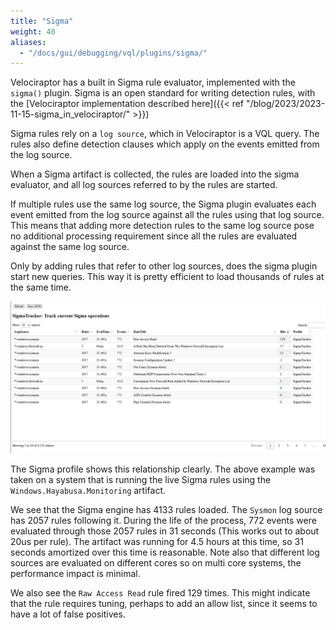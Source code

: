 ```yaml
---
title: "Sigma"
weight: 40
aliases:
  - "/docs/gui/debugging/vql/plugins/sigma/"
---
```


Velociraptor has a built in Sigma rule evaluator, implemented with the
`sigma()` plugin. Sigma is an open standard for writing detection rules, with the [Velociraptor implementation described here]({{< ref "/blog/2023/2023-11-15-sigma_in_velociraptor/" >}})

Sigma rules rely on a `log source`, which in Velociraptor is a VQL
query. The rules also define detection clauses which apply on the
events emitted from the log source.

When a Sigma artifact is collected, the rules are loaded into the
sigma evaluator, and all log sources referred to by the rules are
started.

If multiple rules use the same log source, the Sigma plugin evaluates
each event emitted from the log source against all the rules using
that log source. This means that adding more detection rules to the
same log source pose no additional processing requirement since all
the rules are evaluated against the same log source.

Only by adding rules that refer to other log sources, does the sigma
plugin start new queries. This way it is pretty efficient to load
thousands of rules at the same time.

![Sigma profile](profile.png)

The Sigma profile shows this relationship clearly. The above example
was taken on a system that is running the live Sigma rules using the
`Windows.Hayabusa.Monitoring` artifact.

We see that the Sigma engine has 4133 rules loaded. The `Sysmon` log
source has 2057 rules following it. During the life of the process,
772 events were evaluated through those 2057 rules in 31 seconds (This
works out to about 20us per rule). The artifact was running for 4.5
hours at this time, so 31 seconds amortized over this time is
reasonable. Note also that different log sources are evaluated on
different cores so on multi core systems, the performance impact is
minimal.

We also see the `Raw Access Read` rule fired 129 times. This might
indicate that the rule requires tuning, perhaps to add an allow list,
since it seems to have a lot of false positives.
